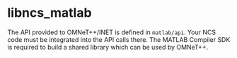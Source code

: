 # libncs_matlab

The API provided to OMNeT++/INET is defined in ``matlab/api``. 
Your NCS code must be integrated into the API calls there.
The MATLAB Compiler SDK is required to build a shared library which can be used by OMNeT++.
